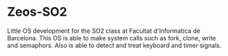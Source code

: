# Zeos-SO2
Little OS development for the SO2 class at Facultat d'Informatica de Barcelona. This OS is able to make system calls such as fork, clone, write and semaphors. Also is able to detect and treat keyboard and timer signals.
